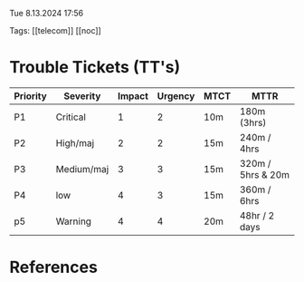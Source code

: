 
Tue 8.13.2024  17:56

Tags: [[telecom]] [[noc]] 

# Trouble Tickets (TT's)

| Priority | Severity   | Impact | Urgency | MTCT | MTTR              |
| -------- | ---------- | ------ | ------- | ---- | ----------------- |
| P1       | Critical   | 1      | 2       | 10m  | 180m (3hrs)       |
| P2       | High/maj   | 2      | 2       | 15m  | 240m / 4hrs       |
| P3       | Medium/maj | 3      | 3       | 15m  | 320m / 5hrs & 20m |
| P4       | low        | 4      | 3       | 15m  | 360m / 6hrs       |
| p5       | Warning    | 4      | 4       | 20m  | 48hr / 2 days     |
 

# References
